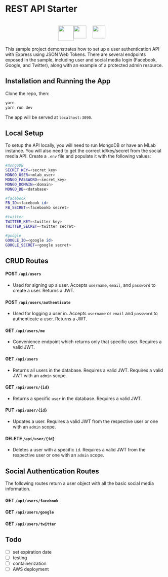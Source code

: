 # REST API Starter
<br/>
<div style='display: flex; justify-content:center;' align-items:'center' ><img height='48px'  src="https://camo.githubusercontent.com/fc61dcbdb7a6e49d3adecc12194b24ab20dfa25b/68747470733a2f2f692e636c6f756475702e636f6d2f7a6659366c4c376546612d3330303078333030302e706e67"
/> <img height='40px'  src="https://s3.amazonaws.com/media-p.slid.es/uploads/364542/images/2393032/Capture_d_e_cran_2016-03-27_a__18.39.05.png"
/>&nbsp;&nbsp;&nbsp;&nbsp;&nbsp;<img height='40px' src="http://passportjs.org/images/PassportJS.svg"
/>&nbsp;&nbsp;&nbsp;&nbsp;&nbsp;
</div>
<br/>
This sample project demonstrates how to set up a user authentication API with Express using JSON Web Tokens. There are several endpoints exposed in the sample, including user and social media login (Facebook, Google, and Twitter), along with an example of a protected admin resource.


## Installation and Running the App
Clone the repo, then:

```bash
yarn
yarn run dev
```

The app will be served at `localhost:3090`.

## Local Setup

To setup the API locally, you will need to run MongoDB or have an MLab instance. You will also need to get the correct id/key/secret from the social media API. Create a `.env` file and populate it with the following values:

```bash
#mongoDB
SECRET_KEY=<secret_key>
MONGO_USER=<mlab_user>
MONGO_PASSWORD=<secret_key>
MONGO_DOMAIN=<domain>
MONGO_DB=<database>

#facebook
FB_ID=<facebook id>
FB_SECRET=<facebookb secret>

#twitter
TWITTER_KEY=<twitter key>
TWITTER_SECRET=<twitter secret>

#google
GOOGLE_ID=<google id>
GOOGLE_SECRET=<google secret>
```

## CRUD Routes

#### **POST** `/api/users`
* Used for signing up a user. Accepts `username`, `email`, and `password` to create a user. Returns a JWT.

#### **POST** `/api/users/authenticate`
* Used for logging a user in. Accepts `username` or `email` and `password` to authenticate a user. Returns a JWT.

#### **GET** `/api/users/me`
* Convenience endpoint which returns only that specific user. Requires a valid JWT.

#### **GET** `/api/users`
* Returns all users in the database. Requires a valid JWT. Requires a valid JWT with an `admin` scope.

#### **GET** `/api/users/{id}`
* Returns a specific `user` in the database. Requires a valid JWT.


#### **PUT** `/api/user/{id}`
* Updates a user. Requires a valid JWT from the respective user or one with an `admin` scope.


#### **DELETE** `/api/user/{id}`
* Deletes a user with a specific `id`. Requires a valid JWT from the respective user or one with an `admin` scope.


## Social Authentication Routes
The following routes return a user object with all the basic social media information.

#### **GET** `/api/users/facebook`
#### **GET** `/api/users/google`
#### **GET** `/api/users/twitter`



## Todo
- [ ] set expiration date
- [ ] testing
- [ ] containerization
- [ ] AWS deployment
